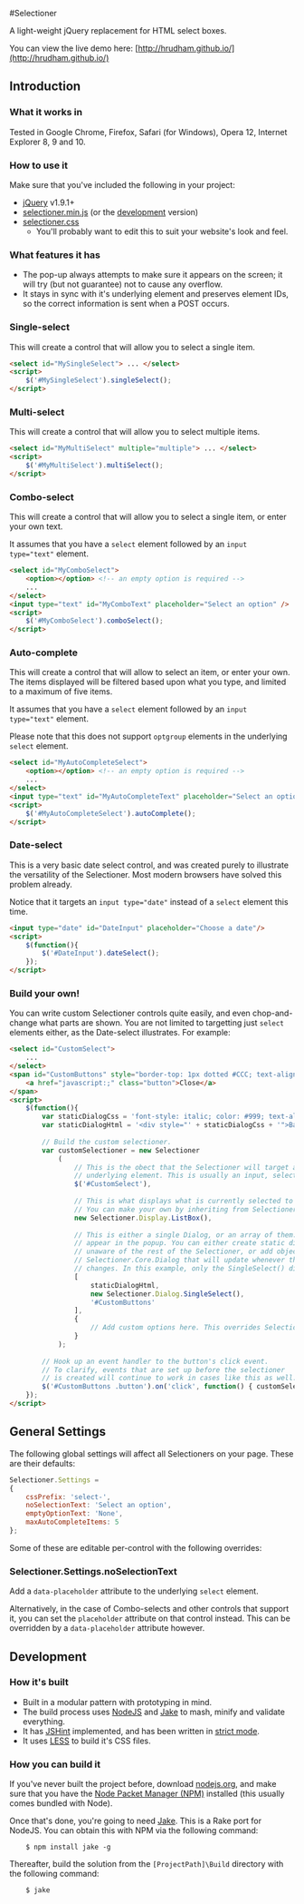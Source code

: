 #Selectioner

A light-weight jQuery replacement for HTML select boxes. 

You can view the live demo here: [http://hrudham.github.io/](http://hrudham.github.io/)

## Introduction

### What it works in

Tested in Google Chrome, Firefox, Safari (for Windows), Opera 12, Internet Explorer 8, 9 and 10.

### How to use it

Make sure that you've included the following in your project:

- [jQuery](http://www.jquery.com/) v1.9.1+
- [selectioner.min.js](selectioner.min.js) (or the [development](selectioner.js) version)
- [selectioner.css](selectioner.css) 
	- You'll probably want to edit this to suit your website's look and feel.

### What features it has

- The pop-up always attempts to make sure it appears on the screen; it will try (but not guarantee) not to cause any overflow.
- It stays in sync with it's underlying element and preserves element IDs, so the correct information is sent when a POST occurs.

### Single-select

This will create a control that will allow you to select a single item. 

```html
<select id="MySingleSelect"> ... </select>
<script>
	$('#MySingleSelect').singleSelect();
</script>
```

### Multi-select

This will create a control that will allow you to select multiple items.

```html
<select id="MyMultiSelect" multiple="multiple"> ... </select>
<script>
	$('#MyMultiSelect').multiSelect();
</script>
```

### Combo-select

This will create a control that will allow you to select a single item, or enter your own text. 

It assumes that you have a `select` element followed by an `input type="text"` element.

```html
<select id="MyComboSelect">
	<option></option> <!-- an empty option is required -->
	...
</select>
<input type="text" id="MyComboText" placeholder="Select an option" />
<script>
	$('#MyComboSelect').comboSelect();
</script>
```

### Auto-complete

This will create a control that will allow to select an item, or enter your own. The items displayed will be filtered based upon what you type, and limited to a maximum of five items. 

It assumes that you have a `select` element followed by an `input type="text"` element.

Please note that this does not support `optgroup` elements in the underlying `select` element. 

```html
<select id="MyAutoCompleteSelect">
	<option></option> <!-- an empty option is required -->
	...
</select>
<input type="text" id="MyAutoCompleteText" placeholder="Select an option" />
<script>
	$('#MyAutoCompleteSelect').autoComplete();
</script>
```

### Date-select

This is a very basic date select control, and was created purely to illustrate the versatility of the Selectioner. Most modern browsers have solved this problem already.

Notice that it targets an `input type="date"` instead of a `select` element this time.

```html
<input type="date" id="DateInput" placeholder="Choose a date"/>
<script>
	$(function(){
		$('#DateInput').dateSelect();
	});
</script>
```

### Build your own!

You can write custom Selectioner controls quite easily, and even chop-and-change what parts are shown. You are not limited to targetting just `select` elements either, as the Date-select illustrates. For example:

```html
<select id="CustomSelect">
	...
</select>
<span id="CustomButtons" style="border-top: 1px dotted #CCC; text-align: right; display: block;">
	<a href="javascript:;" class="button">Close</a>
</span>
<script>
	$(function(){
		var staticDialogCss = 'font-style: italic; color: #999; text-align: center; margin-top: 4px; border-bottom: 1px dotted #CCC;'
		var staticDialogHtml = '<div style="' + staticDialogCss + '">Base Colour</div>';
	
		// Build the custom selectioner.
		var customSelectioner = new Selectioner
			(
				// This is the obect that the Selectioner will target as it's 
				// underlying element. This is usually an input, select or textarea.
				$('#CustomSelect'), 	
				
				// This is what displays what is currently selected to the user. 
				// You can make your own by inheriting from Selectioner.Core.Display.
				new Selectioner.Display.ListBox(),	
				
				// This is either a single Dialog, or an array of them. Dialogs are what
				// appear in the popup. You can either create static dialogs that are
				// unaware of the rest of the Selectioner, or add objects that inherit from
				// Selectioner.Core.Dialog that will update whenever the selected value 
				// changes. In this example, only the SingleSelect() dialog does this.
				[
					staticDialogHtml,
					new Selectioner.Dialog.SingleSelect(),
					'#CustomButtons'
				],
				{	
					// Add custom options here. This overrides Selectioner.Settings.
				}
			);
		
		// Hook up an event handler to the button's click event.
		// To clarify, events that are set up before the selectioner 
		// is created will continue to work in cases like this as well.
		$('#CustomButtons .button').on('click', function() { customSelectioner.display.popup.hide(); });
	});
</script>
```

## General Settings

The following global settings will affect all Selectioners on your page. These are their defaults:

```javascript
Selectioner.Settings =
{
	cssPrefix: 'select-',
	noSelectionText: 'Select an option',
	emptyOptionText: 'None',
	maxAutoCompleteItems: 5
};
```

Some of these are editable per-control with the following overrides:

### Selectioner.Settings.noSelectionText

Add a `data-placeholder` attribute to the underlying `select` element. 

Alternatively, in the case of Combo-selects and other controls that support it, you can set the `placeholder` attribute on that control instead. This can be overridden by a `data-placeholder` attribute however.

## Development

### How it's built

- Built in a modular pattern with prototyping in mind.
- The build process uses [NodeJS](http://nodejs.org/) and [Jake](https://github.com/mde/jake) to mash, minify and validate everything.
- It has [JSHint](http://www.jshint.com/) implemented, and has been written in [strict mode](http://ejohn.org/blog/ecmascript-5-strict-mode-json-and-more/).
- It uses [LESS](http://lesscss.org/) to build it's CSS files.

### How you can build it

If you've never built the project before, download [nodejs.org](http://nodejs.org/), and make sure that you have the [Node Packet Manager (NPM)](https://npmjs.org/) installed (this usually comes bundled with Node). 

Once that's done, you're going to need [Jake](https://github.com/mde/jake). This is a Rake port for NodeJS. You can obtain this with NPM via the following command:

		$ npm install jake -g

Thereafter, build the solution from the `[ProjectPath]\Build` directory with the following command: 

		$ jake